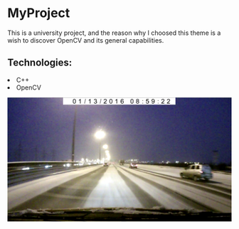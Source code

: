 # MyProject

This is a university project, and the reason why I choosed this theme is a wish to discover OpenCV and its general capabilities.
## Technologies:
<li> C++
<li> OpenCV
  
![alt text](pict1.png)
